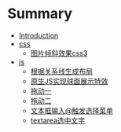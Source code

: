 # Summary

* [Introduction](README.md)
* [css]()
  * [图片倾斜效果css3](css.md)
* [js]()
  * [根据关系线生成布局](sf.md)
  * [原生JS实现球面展示特效](ball.md)
  * [拖动一](drag1.md)
  * [拖动二](drag2.md)
  * [文本框输入@触发选择菜单](selectMenu.md)
  * [textarea选中文字](textareaSelect.md)
